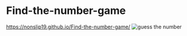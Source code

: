 # Find-the-number-game
https://nonslip19.github.io/Find-the-number-game/
![guess the number](https://user-images.githubusercontent.com/88439875/151695889-da8142d3-873d-4b85-bd15-e116a6cb9323.gif)
